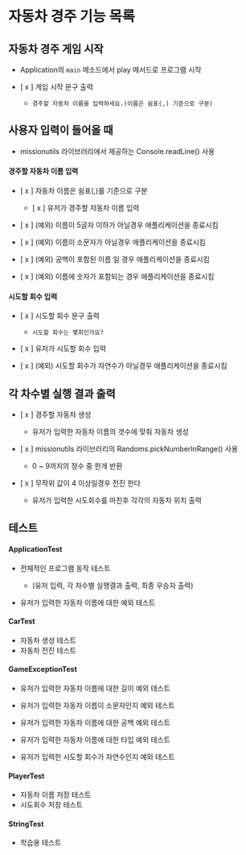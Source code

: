 # 자동차 경주 기능 목록

## 자동차 경주 게임 시작

- Application의 `main` 메소드에서 play 메서드로 프로그램 시작


- [ x ] 게임 시작 문구 출력
    - `경주할 자동차 이름을 입력하세요.(이름은 쉼표(,) 기준으로 구분)`

## 사용자 입력이 들어올 때

- missionutils 라이브러리에서 제공하는 Console.readLine() 사용

#### 경주할 자동차 이름 입력

- [ x ] 자동차 이름은 쉼표(,)를 기준으로 구분
    - [ x ] 유저가 경주할 자동차 이름 입력


- [ x ] (예외) 이름이 5글자 이하가 아닐경우 애플리케이션을 종료시킴
- [ x ] (예외) 이름이 소문자가 아닐경우 애플리케이션을 종료시킴
- [ x ] (예외) 공백이 포함된 이름 일 경우 애플리케이션을 종료시킴
- [ x ] (예외) 이름에 숫자가 포함되는 경우 애플리케이션을 종료시킴

#### 시도할 회수 입력

- [ x ] 시도할 회수 문구 출력
    - `시도할 회수는 몇회인가요?`


- [ x ] 유저가 시도할 회수 입력


- [ x ] (예외) 시도할 회수가 자연수가 아닐경우 애플리케이션을 종료시킴

## 각 차수별 실행 결과 출력

- [ x ] 경주할 자동차 생성
    - 유저가 입력한 자동차 이름의 갯수에 맞춰 자동차 생성


- [ x ] missionutils 라이브러리의 Randoms.pickNumberInRange() 사용
    - 0 ~ 9까지의 정수 중 한개 반환


- [ x ] 무작위 값이 4 이상일경우 전진 한다
    - 유저가 입력한 시도회수를 마친후 각각의 자동차 위치 출력

## 테스트

#### ApplicationTest

- 전체적인 프로그램 동작 테스트
    - (유저 입력, 각 차수별 실행결과 출력, 최종 우승자 출력)


- 유저가 입력한 자동차 이름에 대한 예외 테스트

#### CarTest

- 자동차 생성 테스트
- 자동차 전진 테스트

#### GameExceptionTest

- 유저가 입력한 자동차 이름에 대한 길이 예외 테스트
- 유저가 입력한 자동차 이름이 소문자인지 예외 테스트
- 유저가 입력한 자동차 이름에 대한 공백 예외 테스트
- 유저가 입력한 자동차 이름에 대한 타입 예외 테스트


- 유저가 입력한 시도할 회수가 자연수인지 예외 테스트

#### PlayerTest

- 자동차 이름 저장 테스트
- 시도회수 저장 테스트

#### StringTest

- 학습용 테스트